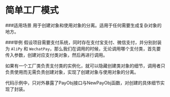 # 简单工厂模式

###适用场景
用于创建对象和使用对象的分离。适用于任何需要生成复杂对象的地方。

###举例
假设项目需要支付系统，同时存在支付宝支付、微信支付，并分别封装为 `AliPy` 和 `WechatPay`，那么我们在调用的时候，无论调用哪个支付类，首先要
传入参数，创建对应支付类对象，然后再进行调用。

如果有一个工厂类负责支付类的实例化，就可以隐藏创建类对象的细节，调用者只负责使用而无需负责创建对象，实现了创建对象与使用对象的分离。

代码示例中，只对外暴露了PayObj接口与NewPayObj函数，对创建的具体细节实现了封装。